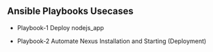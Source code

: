 
## Ansible Playbooks Usecases

- Playbook-1
  Deploy nodejs_app

- Playbook-2
  Automate Nexus Installation and Starting (Deployment)